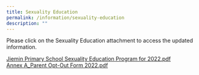 ```yaml
---
title: Sexuality Education
permalink: /information/sexuality-education
description: ""
---
```

Please click on the Sexuality Education attachment to access the updated information.

[Jiemin Primary School Sexuality Education Program for 2022.pdf ](/files/Jiemin%20Primary%20School%20Sexuality%20Education%20Program%20for%202022.pdf)    
[Annex A_Parent Opt-Out Form 2022.pdf](/files/Annex%20A_Parent%20Opt-Out%20Form%202022.pdf)